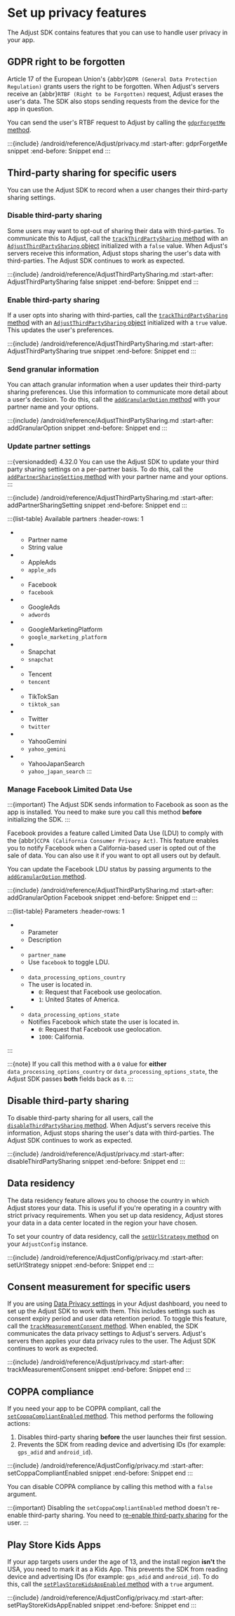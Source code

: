 # Set up privacy features

The Adjust SDK contains features that you can use to handle user privacy in your app.

## GDPR right to be forgotten

Article 17 of the European Union's {abbr}`GDPR (General Data Protection Regulation)` grants users the right to be forgotten. When Adjust's servers receive an {abbr}`RTBF (Right to be Forgotten)` request, Adjust erases the user's data. The SDK also stops sending requests from the device for the app in question.

You can send the user's RTBF request to Adjust by calling the [`gdprForgetMe` method](android-gdprForgetMe-invocation).

:::{include} /android/reference/Adjust/privacy.md
:start-after: gdprForgetMe snippet
:end-before: Snippet end
:::

## Third-party sharing for specific users

You can use the Adjust SDK to record when a user changes their third-party sharing settings.

### Disable third-party sharing

Some users may want to opt-out of sharing their data with third-parties. To communicate this to Adjust, call the [`trackThirdPartySharing` method](android-trackThirdPartySharing-invocation) with an [`AdjustThirdPartySharing` object](/android/reference/AdjustThirdPartySharing) initialized with a `false` value. When Adjust's servers receive this information, Adjust stops sharing the user's data with third-parties. The Adjust SDK continues to work as expected.

:::{include} /android/reference/AdjustThirdPartySharing.md
:start-after: AdjustThirdPartySharing false snippet
:end-before: Snippet end
:::

### Enable third-party sharing

If a user opts into sharing with third-parties, call the [`trackThirdPartySharing` method](android-trackThirdPartySharing-invocation) with an [`AdjustThirdPartySharing` object](/android/reference/AdjustThirdPartySharing) initialized with a `true` value. This updates the user's preferences.

:::{include} /android/reference/AdjustThirdPartySharing.md
:start-after: AdjustThirdPartySharing true snippet
:end-before: Snippet end
:::

### Send granular information

You can attach granular information when a user updates their third-party sharing preferences. Use this information to communicate more detail about a user's decision. To do this, call the [`addGranularOption` method](android-addGranularOption-invocation) with your partner name and your options.

:::{include} /android/reference/AdjustThirdPartySharing.md
:start-after: addGranularOption snippet
:end-before: Snippet end
:::

### Update partner settings

:::{versionadded} 4.32.0
You can use the Adjust SDK to update your third party sharing settings on a per-partner basis. To do this, call the [`addPartnerSharingSetting` method](android-addPartnerSharingSetting-invocation) with your partner name and your options.
:::

:::{include} /android/reference/AdjustThirdPartySharing.md
:start-after: addPartnerSharingSetting snippet
:end-before: Snippet end
:::

:::{list-table} Available partners
:header-rows: 1

* - Partner name
   - String value
* - AppleAds
   - `apple_ads`
* - Facebook
   - `facebook`
* - GoogleAds
   - `adwords`
* - GoogleMarketingPlatform
   - `google_marketing_platform`
* - Snapchat
   - `snapchat`
* - Tencent
   - `tencent`
* - TikTokSan
   - `tiktok_san`
* - Twitter
   - `twitter`
* - YahooGemini
   - `yahoo_gemini`
* - YahooJapanSearch
   - `yahoo_japan_search`
:::

### Manage Facebook Limited Data Use

:::{important}
The Adjust SDK sends information to Facebook as soon as the app is installed. You need to make sure you call this method **before** initializing the SDK.
:::

Facebook provides a feature called Limited Data Use (LDU) to comply with the {abbr}`CCPA (California Consumer Privacy Act)`. This feature enables you to notify Facebook when a California-based user is opted out of the sale of data. You can also use it if you want to opt all users out by default.

You can update the Facebook LDU status by passing arguments to the [`addGranularOption` method](android-addGranularOption-invocation).

:::{include} /android/reference/AdjustThirdPartySharing.md
:start-after: addGranularOption Facebook snippet
:end-before: Snippet end
:::

:::{list-table} Parameters
:header-rows: 1

* - Parameter	
   - Description
* - `partner_name`
   - Use `facebook` to toggle LDU.
* - `data_processing_options_country`
   - The user is located in.
      * `0`: Request that Facebook use geolocation.
      * `1`: United States of America.
* - `data_processing_options_state`
   - Notifies Facebook which state the user is located in.
      * `0`: Request that Facebook use geolocation.
      * `1000`: California.

:::

:::{note}
If you call this method with a `0` value for **either** `data_processing_options_country` or `data_processing_options_state`, the Adjust SDK passes **both** fields back as `0`.
:::

## Disable third-party sharing

To disable third-party sharing for all users, call the [`disableThirdPartySharing` method](android-disableThirdPartySharing-invocation). When Adjust's servers receive this information, Adjust stops sharing the user's data with third-parties. The Adjust SDK continues to work as expected.

:::{include} /android/reference/Adjust/privacy.md
:start-after: disableThirdPartySharing snippet
:end-before: Snippet end
:::

## Data residency

The data residency feature allows you to choose the country in which Adjust stores your data. This is useful if you're operating in a country with strict privacy requirements. When you set up data residency, Adjust stores your data in a data center located in the region your have chosen.

To set your country of data residency, call the [`setUrlStrategy` method](android-setUrlStrategy-invocation) on your `AdjustConfig` instance.

:::{include} /android/reference/AdjustConfig/privacy.md
:start-after: setUrlStrategy snippet
:end-before: Snippet end
:::

## Consent measurement for specific users

If you are using [Data Privacy settings](https://help.adjust.com/en/article/manage-data-collection-and-retention) in your Adjust dashboard, you need to set up the Adjust SDK to work with them. This includes settings such as consent expiry period and user data retention period. To toggle this feature, call the [`trackMeasurementConsent` method](android-trackMeasurementConsent-invocation). When enabled, the SDK communicates the data privacy settings to Adjust's servers. Adjust's servers then applies your data privacy rules to the user. The Adjust SDK continues to work as expected.

:::{include} /android/reference/Adjust/privacy.md
:start-after: trackMeasurementConsent snippet
:end-before: Snippet end
:::

## COPPA compliance

If you need your app to be COPPA compliant, call the [`setCoppaCompliantEnabled` method](android-setCoppaCompliantEnabled-invocation). This method performs the following actions:

1. Disables third-party sharing **before** the user launches their first session.
2. Prevents the SDK from reading device and advertising IDs (for example: `gps_adid` and `android_id`).

:::{include} /android/reference/AdjustConfig/privacy.md
:start-after: setCoppaCompliantEnabled snippet
:end-before: Snippet end
:::

You can disable COPPA compliance by calling this method with a `false` argument.

:::{important}
Disabling the `setCoppaCompliantEnabled` method doesn't re-enable third-party sharing. You need to [re-enable third-party sharing](#enable-third-party-sharing) for the user.
:::

## Play Store Kids Apps

If your app targets users under the age of 13, and the install region **isn't** the USA, you need to mark it as a Kids App. This prevents the SDK from reading device and advertising IDs (for example: `gps_adid` and `android_id`). To do this, call the [`setPlayStoreKidsAppEnabled` method](android-setPlayStoreKidsAppEnabled-invocation) with a `true` argument.

:::{include} /android/reference/AdjustConfig/privacy.md
:start-after: setPlayStoreKidsAppEnabled snippet
:end-before: Snippet end
:::
